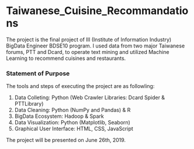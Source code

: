 # Taiwanese_Cuisine_Recommandations
The project is the final project of III (Institute of Information Industry) BigData Engineer BDSE10 program. I used data from two major Taiwanese forums, PTT and Dcard, to operate text mining and utilized Machine Learning to recommend cuisines and restaurants. 

<h3>Statement of Purpose</h3>
<p>The tools and steps of executing the project are as followling:</p>
<ol>
  <li>Data Colleting: Python (Web Crawler Libraries: Dcard Spider & PTTLibrary)</li>
  <li>Data Cleaning: Python (NumPy and Pandas) & R</li>
  <li>BigData Ecosystem: Hadoop & Spark</li>
  <li>Data Visualization: Python (Matplotlib, Seaborn)</li>
  <li>Graphical User Interface: HTML, CSS, JavaScript</li>
</ol>
<p>The project will be presented on June 26th, 2019.<p>
